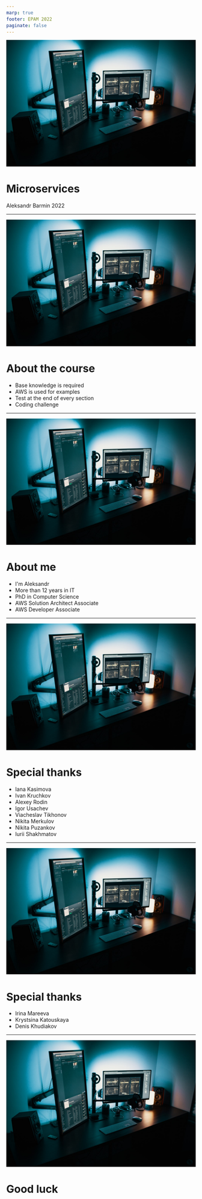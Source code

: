 ```yaml
---
marp: true
footer: EPAM 2022
paginate: false
---
```


![bg right](./images/pexels-josh-sorenson-1714208.jpg)

# Microservices

Aleksandr Barmin
2022

<!-- 

Hello colleagues, welcome to the microservices intensive course. My name is Aleksandr Barmin and I'll be your instructor for this course. 

We're going to get savvy with quite modern and popular architecture style. This course is going to be long and very interesting, it includes not only theory but also a lot of hands-on sessions. 

-->

---

![bg right](./images/pexels-josh-sorenson-1714208.jpg)

# About the course

* Base knowledge is required
* AWS is used for examples
* Test at the end of every section
* Coding challenge

<!-- 

This is an advanced course so some base prior knowledge is required. Initially, this course was developed for Java engineers, so the majority of demonstrated examples are based on the Spring Framework. Hope, it is not an issue. 

Microservices are widely used in clouds so a lot of examples here are deployed into AWS. Nevertheless, other cloud providers have similar services and provide similar capabilities so that the knowledge you get here will be relevant for other cloud providers as well. 

The course consists of 11 sections and at the end of every section there is a simple test for self-check. 

I also encourage you to solve a coding challenge which allows you to get practical experience. 

-->

---

![bg right](./images/pexels-josh-sorenson-1714208.jpg)

# About me

* I'm Aleksandr
* More than 12 years in IT
* PhD in Computer Science
* AWS Solution Architect Associate
* AWS Developer Associate

<!--  

A little bit about me. My name is Aleksandr Barmin and I'm super delighted to be your instructor for this course. 

In the year 2022 I'm more than 12 years in software development. I'm experienced in both backend and frontend but prefer to write code in Java. 

If you hear I'm speaking like a teacher, it's because I have a degree in computer science and had an opportunity to teach in the university. 

Also, I'm AWS certified solution architect and developer. 

I wish you a very exciting learning. 

-->

---

![bg right](./images/pexels-josh-sorenson-1714208.jpg)

# Special thanks

* Iana Kasimova
* Ivan Kruchkov
* Alexey Rodin
* Igor Usachev
* Viacheslav Tikhonov
* Nikita Merkulov
* Nikita Puzankov
* Iurii Shakhmatov

<!--  

This course was developed by many people within many years so I'd like to say special thanks to 

* Iana Kasimova
* Ivan Kruchkov
* Alexey Rodin
* Igor Usachev
* Viacheslav Tikhonov
* Nikita Merkulov
* Nikita Puzankov
* Iurii Shakhmatov

for preparing theoretical and practical parts for this and previous runs of the course. 

-->

---

![bg right](./images/pexels-josh-sorenson-1714208.jpg)

# Special thanks

* Irina Mareeva
* Krystsina Katouskaya
* Denis Khudiakov

<!--  

Also I would like to say thank you to 

* Irina Mareeva
* Krystsina Katouskaya
* Denis Khudiakov

who helped with running development and conducting the course. 

It was not possible to do all this great job without your assistance. 

-->

---

![bg right](./images/pexels-josh-sorenson-1714208.jpg)

# Good luck
